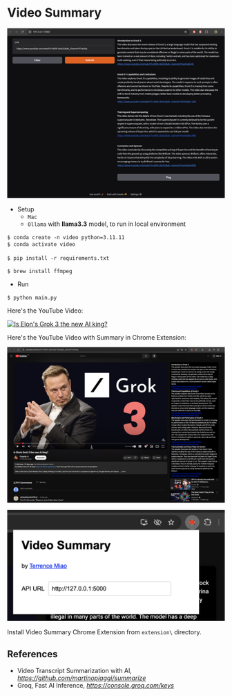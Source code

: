 Video Summary
=============

![Video Summary](Video%20Summary.png)

- Setup
  - `Mac`
  - `Ollama` with **llama3.3** model, to run in local environment

```
$ conda create -n video python=3.11.11
$ conda activate video

$ pip install -r requirements.txt
```

```
$ brew install ffmpeg
```

- Run

```
$ python main.py
```

Here's the YouTube Video:

[![Is Elon's Grok 3 the new AI king?](https://img.youtube.com/vi/b0XI-cbel1U/0.jpg)](https://www.youtube.com/watch?v=b0XI-cbel1U&ab_channel=Fireship)

Here's the YouTube Video with Summary in Chrome Extension:

![Video Summary in YouTube](Video%20Summary%20in%20YouTube.png)

![Video Summary Chrome Extension](Video%20Summary%20Chrome%20Extension.png)

Install Video Summary Chrome Extension from `extension\` directory.


References
----------

- Video Transcript Summarization with AI, _https://github.com/martinopiaggi/summarize_
- Groq, Fast AI Inference, _https://console.groq.com/keys_
